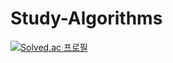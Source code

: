 # Study-Algorithms

[![Solved.ac
프로필](http://mazassumnida.wtf/api/v2/generate_badge?boj=hoohoo0889)](https://solved.ac/hoohoo0889)
